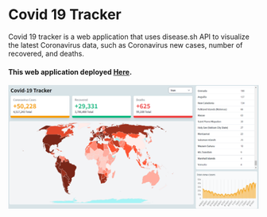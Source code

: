 # Covid 19 Tracker

Covid 19 tracker is a web application that uses disease.sh API to visualize the latest Coronavirus data, such as Coronavirus new cases, number of recovered, and deaths.
#### This web application deployed [Here](https://covid19tracker-man.vercel.app/).

![pic](readme/overview.png)